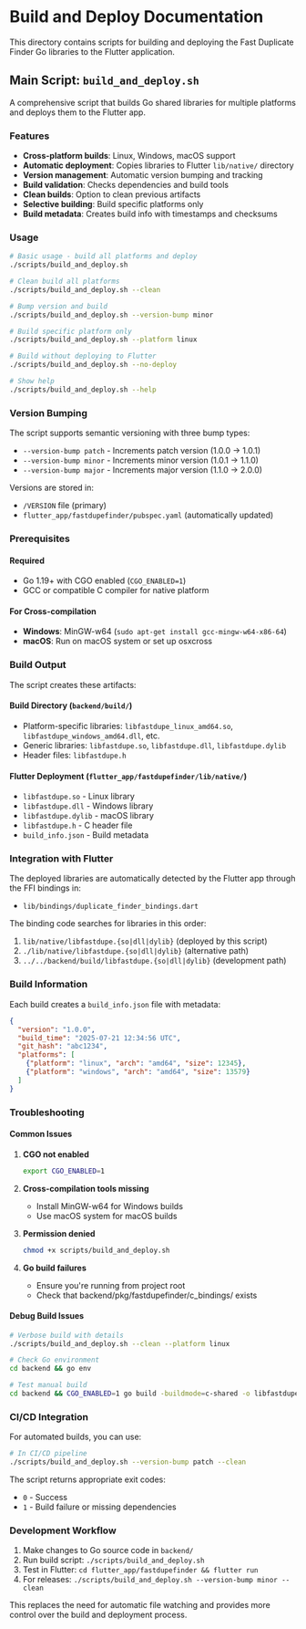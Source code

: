 # Build and Deploy Documentation

This directory contains scripts for building and deploying the Fast Duplicate Finder Go libraries to the Flutter application.

## Main Script: `build_and_deploy.sh`

A comprehensive script that builds Go shared libraries for multiple platforms and deploys them to the Flutter app.

### Features

- **Cross-platform builds**: Linux, Windows, macOS support
- **Automatic deployment**: Copies libraries to Flutter `lib/native/` directory
- **Version management**: Automatic version bumping and tracking
- **Build validation**: Checks dependencies and build tools
- **Clean builds**: Option to clean previous artifacts
- **Selective building**: Build specific platforms only
- **Build metadata**: Creates build info with timestamps and checksums

### Usage

```bash
# Basic usage - build all platforms and deploy
./scripts/build_and_deploy.sh

# Clean build all platforms
./scripts/build_and_deploy.sh --clean

# Bump version and build
./scripts/build_and_deploy.sh --version-bump minor

# Build specific platform only
./scripts/build_and_deploy.sh --platform linux

# Build without deploying to Flutter
./scripts/build_and_deploy.sh --no-deploy

# Show help
./scripts/build_and_deploy.sh --help
```

### Version Bumping

The script supports semantic versioning with three bump types:

- `--version-bump patch` - Increments patch version (1.0.0 → 1.0.1)
- `--version-bump minor` - Increments minor version (1.0.1 → 1.1.0)  
- `--version-bump major` - Increments major version (1.1.0 → 2.0.0)

Versions are stored in:
- `/VERSION` file (primary)
- `flutter_app/fastdupefinder/pubspec.yaml` (automatically updated)

### Prerequisites

#### Required
- Go 1.19+ with CGO enabled (`CGO_ENABLED=1`)
- GCC or compatible C compiler for native platform

#### For Cross-compilation
- **Windows**: MinGW-w64 (`sudo apt-get install gcc-mingw-w64-x86-64`)
- **macOS**: Run on macOS system or set up osxcross

### Build Output

The script creates these artifacts:

#### Build Directory (`backend/build/`)
- Platform-specific libraries: `libfastdupe_linux_amd64.so`, `libfastdupe_windows_amd64.dll`, etc.
- Generic libraries: `libfastdupe.so`, `libfastdupe.dll`, `libfastdupe.dylib`
- Header files: `libfastdupe.h`

#### Flutter Deployment (`flutter_app/fastdupefinder/lib/native/`)
- `libfastdupe.so` - Linux library
- `libfastdupe.dll` - Windows library  
- `libfastdupe.dylib` - macOS library
- `libfastdupe.h` - C header file
- `build_info.json` - Build metadata

### Integration with Flutter

The deployed libraries are automatically detected by the Flutter app through the FFI bindings in:
- `lib/bindings/duplicate_finder_bindings.dart`

The binding code searches for libraries in this order:
1. `lib/native/libfastdupe.{so|dll|dylib}` (deployed by this script)
2. `./lib/native/libfastdupe.{so|dll|dylib}` (alternative path)
3. `../../backend/build/libfastdupe.{so|dll|dylib}` (development path)

### Build Information

Each build creates a `build_info.json` file with metadata:

```json
{
  "version": "1.0.0",
  "build_time": "2025-07-21 12:34:56 UTC",
  "git_hash": "abc1234",
  "platforms": [
    {"platform": "linux", "arch": "amd64", "size": 12345},
    {"platform": "windows", "arch": "amd64", "size": 13579}
  ]
}
```

### Troubleshooting

#### Common Issues

1. **CGO not enabled**
   ```bash
   export CGO_ENABLED=1
   ```

2. **Cross-compilation tools missing**
   - Install MinGW-w64 for Windows builds
   - Use macOS system for macOS builds

3. **Permission denied**
   ```bash
   chmod +x scripts/build_and_deploy.sh
   ```

4. **Go build failures**
   - Ensure you're running from project root
   - Check that backend/pkg/fastdupefinder/c_bindings/ exists

#### Debug Build Issues

```bash
# Verbose build with details
./scripts/build_and_deploy.sh --clean --platform linux

# Check Go environment
cd backend && go env

# Test manual build
cd backend && CGO_ENABLED=1 go build -buildmode=c-shared -o libfastdupe.so ./pkg/fastdupefinder/c_bindings/c_bindings.go
```

### CI/CD Integration

For automated builds, you can use:

```bash
# In CI/CD pipeline
./scripts/build_and_deploy.sh --version-bump patch --clean
```

The script returns appropriate exit codes:
- `0` - Success
- `1` - Build failure or missing dependencies

### Development Workflow

1. Make changes to Go source code in `backend/`
2. Run build script: `./scripts/build_and_deploy.sh`
3. Test in Flutter: `cd flutter_app/fastdupefinder && flutter run`
4. For releases: `./scripts/build_and_deploy.sh --version-bump minor --clean`

This replaces the need for automatic file watching and provides more control over the build and deployment process.

